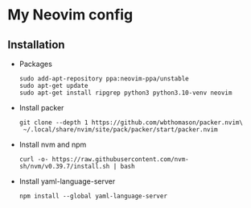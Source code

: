 # My Neovim config

## Installation
- Packages
    ```
    sudo add-apt-repository ppa:neovim-ppa/unstable
    sudo apt-get update
    sudo apt-get install ripgrep python3 python3.10-venv neovim
    ```
- Install packer
    ```
    git clone --depth 1 https://github.com/wbthomason/packer.nvim\
     ~/.local/share/nvim/site/pack/packer/start/packer.nvim
     ```
 - Install nvm and npm
     ```
    curl -o- https://raw.githubusercontent.com/nvm-sh/nvm/v0.39.7/install.sh | bash
    ```
- Install yaml-language-server
    ```
    npm install --global yaml-language-server
    ```
